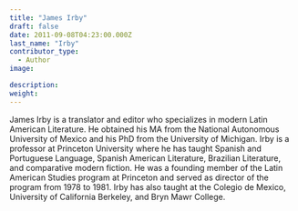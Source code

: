 ```yaml
---
title: "James Irby"
draft: false
date: 2011-09-08T04:23:00.000Z
last_name: "Irby"
contributor_type:
  - Author
image:

description:
weight:
---
```


James Irby is a translator and editor who specializes in modern Latin American Literature. He obtained his MA from the National Autonomous University of Mexico and his PhD from the University of Michigan. Irby is a professor at Princeton University where he has taught Spanish and Portuguese Language, Spanish American Literature, Brazilian Literature, and comparative modern fiction. He was a founding member of the Latin American Studies program at Princeton and served as director of the program from 1978 to 1981. Irby has also taught at the Colegio de Mexico, University of California Berkeley, and Bryn Mawr College.

